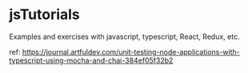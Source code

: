 # jsTutorials
Examples and exercises with javascript, typescript, React, Redux, etc.

ref: https://journal.artfuldev.com/unit-testing-node-applications-with-typescript-using-mocha-and-chai-384ef05f32b2

